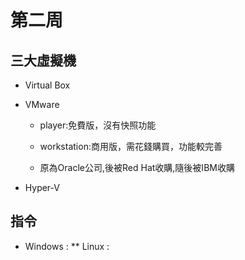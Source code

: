 # 第二周


## 三大虛擬機

* Virtual Box

* VMware

  * player:免費版，沒有快照功能

  * workstation:商用版，需花錢購買，功能較完善

  * 原為Oracle公司,後被Red Hat收購,隨後被IBM收購

* Hyper-V

## 指令

* Windows :
** Linux :
